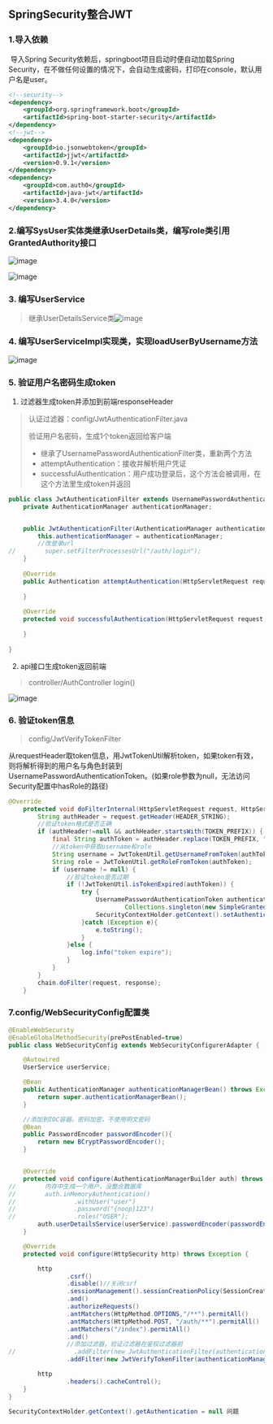 ## SpringSecurity整合JWT

### 1.导入依赖

​		导入Spring Security依赖后，springboot项目启动时便自动加载Spring Security，在不做任何设置的情况下，会自动生成密码，打印在console，默认用户名是user。

```xml
<!--security-->
<dependency>
    <groupId>org.springframework.boot</groupId>
    <artifactId>spring-boot-starter-security</artifactId>
</dependency>
<!--jwt-->
<dependency>
    <groupId>io.jsonwebtoken</groupId>
    <artifactId>jjwt</artifactId>
    <version>0.9.1</version>
</dependency>
<dependency>
    <groupId>com.auth0</groupId>
    <artifactId>java-jwt</artifactId>
    <version>3.4.0</version>
</dependency>
```

### 2.编写SysUser实体类继承UserDetails类，编写role类引用GrantedAuthority接口

![image](https://raw.githubusercontent.com/jacksonLi97/SpringSecurity-jwt/master/image/image-20200806162229858.png)

![image](https://raw.githubusercontent.com/jacksonLi97/SpringSecurity-jwt/master/image/image-20200806162400109.png)

### 3. 编写UserService

> 继承UserDetailsService类![image](https://raw.githubusercontent.com/jacksonLi97/SpringSecurity-jwt/master/image/image-20200806162559701.png)

### 4. 编写UserServiceImpl实现类，实现loadUserByUsername方法

![image](https://raw.githubusercontent.com/jacksonLi97/SpringSecurity-jwt/master/image/image-20200806162805185.png)

### 5. 验证用户名密码生成token

1. 过滤器生成token并添加到前端responseHeader

> 认证过滤器：config/JwtAuthenticationFilter.java
>
> 验证用户名密码，生成1个token返回给客户端
>  * 继承了UsernamePasswordAuthenticationFilter类，重新两个方法
>  * attemptAuthentication：接收并解析用户凭证
>  * successfulAuthentication：用户成功登录后，这个方法会被调用，在这个方法里生成token并返回

```java
public class JwtAuthenticationFilter extends UsernamePasswordAuthenticationFilter {
    private AuthenticationManager authenticationManager;


    public JwtAuthenticationFilter(AuthenticationManager authenticationManager) {
        this.authenticationManager = authenticationManager;
        //改登录url
//        super.setFilterProcessesUrl("/auth/login");
    }
    
    @Override
    public Authentication attemptAuthentication(HttpServletRequest request, HttpServletResponse response) throws AuthenticationException {
        
    }
    
    @Override
    protected void successfulAuthentication(HttpServletRequest request, HttpServletResponse response, FilterChain chain, Authentication authResult) throws IOException, ServletException {
        
    }
    
}
```

2. api接口生成token返回前端

> controller/AuthController      login()

![image](https://raw.githubusercontent.com/jacksonLi97/SpringSecurity-jwt/master/image/image-20200806164029078.png)

### 6. 验证token信息

> config/JwtVerifyTokenFilter

​		从requestHeader取token信息，用JwtTokenUtil解析token，如果token有效，则将解析得到的用户名与角色封装到UsernamePasswordAuthenticationToken。(如果role参数为null，无法访问Security配置中hasRole的路径)

```java
@Override
    protected void doFilterInternal(HttpServletRequest request, HttpServletResponse response, FilterChain chain) throws ServletException, IOException {
        String authHeader = request.getHeader(HEADER_STRING);
        //验证token格式是否正确
        if (authHeader!=null && authHeader.startsWith(TOKEN_PREFIX)) {
            final String authToken = authHeader.replace(TOKEN_PREFIX, "");
            //从token中获取username和role
            String username = JwtTokenUtil.getUsernameFromToken(authToken);
            String role = JwtTokenUtil.getRoleFromToken(authToken);
            if (username != null) {
                //验证token是否过期
                if (!JwtTokenUtil.isTokenExpired(authToken)) {
                    try {
                        UsernamePasswordAuthenticationToken authentication = new UsernamePasswordAuthenticationToken(username, null,
                                Collections.singleton(new SimpleGrantedAuthority(role)));
                        SecurityContextHolder.getContext().setAuthentication(authentication);
                    }catch (Exception e){
                        e.toString();
                    }
                }else {
                    log.info("token expire");
                }
            }
        }
        chain.doFilter(request, response);
    }
```

### 7.config/WebSecurityConfig配置类

```java
@EnableWebSecurity
@EnableGlobalMethodSecurity(prePostEnabled=true)
public class WebSecurityConfig extends WebSecurityConfigurerAdapter {

    @Autowired
    UserService userService;

    @Bean
    public AuthenticationManager authenticationManagerBean() throws Exception {
        return super.authenticationManagerBean();
    }

    //添加到IOC容器。密码加密，不使用明文密码
    @Bean
    public PasswordEncoder passwordEncoder(){
        return new BCryptPasswordEncoder();
    }


    @Override
    protected void configure(AuthenticationManagerBuilder auth) throws Exception {
//		  内存中生成一个用户，没整合数据库
//        auth.inMemoryAuthentication()
//                .withUser("user")
//                .password("{noop}123")
//                .roles("USER");
        auth.userDetailsService(userService).passwordEncoder(passwordEncoder());
    }

    @Override
    protected void configure(HttpSecurity http) throws Exception {

        http
                .csrf()
                .disable()//关闭csrf
                .sessionManagement().sessionCreationPolicy(SessionCreationPolicy.STATELESS)//关闭session
                .and()
                .authorizeRequests()
                .antMatchers(HttpMethod.OPTIONS,"/**").permitAll()
                .antMatchers(HttpMethod.POST, "/auth/**").permitAll()
                .antMatchers("/index").permitAll()
                .and()
                //添加过滤器，验证过滤器在鉴权过滤器前
//                .addFilter(new JwtAuthenticationFilter(authenticationManager()))
                .addFilter(new JwtVerifyTokenFilter(authenticationManager()));

        http
                .headers().cacheControl();
    }
}
```



``` java
SecurityContextHolder.getContext().getAuthentication = null 问题
```

